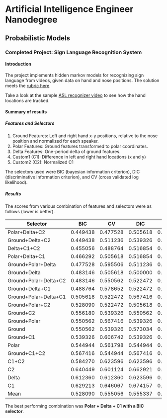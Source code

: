 # Artificial Intelligence Engineer Nanodegree
## Probabilistic Models
### Completed Project: Sign Language Recognition System

#### Introduction

The project implements hidden markov models for recognizing sign language from videos, given data on hand and nose positions. The solution meets the [rubric here](https://review.udacity.com/#!/rubrics/749/view).

Take a look at the sample [ASL recognizer video](http://www-i6.informatik.rwth-aachen.de/%7Edreuw/download/021.avi) to see how the hand locations are tracked.
#### Summary of results
##### Features and Selectors

1. Ground Features: Left and right hand x-y positions, relative to the nose position and normalized for each speaker.
2. Polar Features: Ground features transformed to polar coordinates.
3. Delta Features: One-period delta of ground features.
4. Custom1 (C1): Difference in left and right hand locations (x and y)
5. Custom2 (C2): Normalized C1

The selectors used were BIC (bayesian information criterion), DIC (discriminative information criterion), and CV (cross validated log likelihood).

##### Results

The scores from various combination of features and selectors were as follows (lower is better).

| Selector | BIC | CV | DIC | Mean | Min |
| ----- | ----- | ----- | ----- | ----- | ----- |
| Polar+Delta+C2 | 0.449438 | 0.477528 | 0.505618 | 0.477528 | 0.449438 |
| Ground+Delta+C2 | 0.449438 | 0.511236 | 0.539326 | 0.500000 | 0.449438 |
| Delta+C1+C2 | 0.455056 | 0.488764 | 0.516854 | 0.486891 | 0.455056 |
| Polar+Delta+C1 | 0.466292 | 0.505618 | 0.516854 | 0.496255 | 0.466292 |
| Ground+Polar+Delta | 0.477528 | 0.595506 | 0.511236 | 0.528090 | 0.477528 |
| Ground+Delta | 0.483146 | 0.505618 | 0.500000 | 0.496255 | 0.483146 |
| Ground+Polar+Delta+C2 | 0.483146 | 0.550562 | 0.522472 | 0.518727 | 0.483146 |
| Ground+Delta+C1 | 0.488764 | 0.578652 | 0.522472 | 0.529963 | 0.488764 |
| Ground+Polar+Delta+C1 | 0.505618 | 0.522472 | 0.567416 | 0.531835 | 0.505618 |
| Ground+Polar+C2 | 0.528090 | 0.522472 | 0.505618 | 0.518727 | 0.505618 |
| Ground+C2 | 0.556180 | 0.539326 | 0.550562 | 0.548689 | 0.539326 |
| Ground+Polar | 0.550562 | 0.567416 | 0.539326 | 0.552434 | 0.539326 |
| Ground | 0.550562 | 0.539326 | 0.573034 | 0.554307 | 0.539326 |
| Ground+C1 | 0.539326 | 0.606742 | 0.539326 | 0.561798 | 0.539326 |
| Polar | 0.544944 | 0.561798 | 0.544944 | 0.550562 | 0.544944 |
| Ground+C1+C2 | 0.567416 | 0.544944 | 0.567416 | 0.559925 | 0.544944 |
| C1+C2 | 0.584270 | 0.623596 | 0.623596 | 0.610487 | 0.584270 |
| C2 | 0.640449 | 0.601124 | 0.662921 | 0.634831 | 0.601124 |
| Delta | 0.612360 | 0.612360 | 0.623596 | 0.616105 | 0.612360 |
| C1 | 0.629213 | 0.646067 | 0.674157 | 0.649813 | 0.629213 |
| Mean | 0.528090 | 0.555056 | 0.555337 | 0.546161 | 0.521910 |

The best performing combination was **Polar + Delta + C1 with a BIC selector**.
